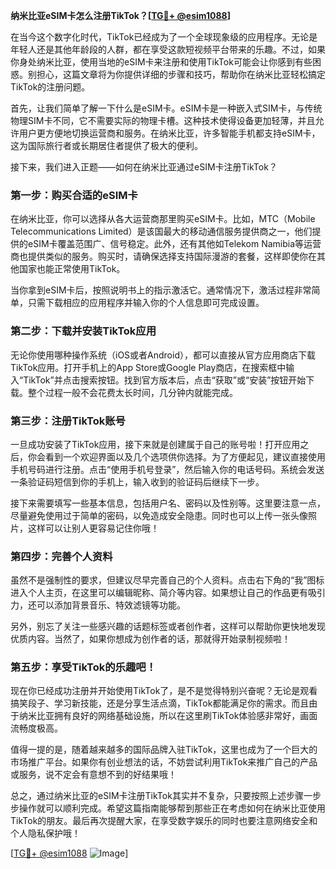 **纳米比亚eSIM卡怎么注册TikTok？[[TG💪+ @esim1088](https://t.me/s/esim1088)]**

在当今这个数字化时代，TikTok已经成为了一个全球现象级的应用程序。无论是年轻人还是其他年龄段的人群，都在享受这款短视频平台带来的乐趣。不过，如果你身处纳米比亚，使用当地的eSIM卡来注册和使用TikTok可能会让你感到有些困惑。别担心，这篇文章将为你提供详细的步骤和技巧，帮助你在纳米比亚轻松搞定TikTok的注册问题。

首先，让我们简单了解一下什么是eSIM卡。eSIM卡是一种嵌入式SIM卡，与传统物理SIM卡不同，它不需要实际的物理卡槽。这种技术使得设备更加轻薄，并且允许用户更方便地切换运营商和服务。在纳米比亚，许多智能手机都支持eSIM卡，这为国际旅行者或长期居住者提供了极大的便利。

接下来，我们进入正题——如何在纳米比亚通过eSIM卡注册TikTok？

### 第一步：购买合适的eSIM卡

在纳米比亚，你可以选择从各大运营商那里购买eSIM卡。比如，MTC（Mobile Telecommunications Limited）是该国最大的移动通信服务提供商之一，他们提供的eSIM卡覆盖范围广、信号稳定。此外，还有其他如Telekom Namibia等运营商也提供类似的服务。购买时，请确保选择支持国际漫游的套餐，这样即使你在其他国家也能正常使用TikTok。

当你拿到eSIM卡后，按照说明书上的指示激活它。通常情况下，激活过程非常简单，只需下载相应的应用程序并输入你的个人信息即可完成设置。

### 第二步：下载并安装TikTok应用

无论你使用哪种操作系统（iOS或者Android），都可以直接从官方应用商店下载TikTok应用。打开手机上的App Store或Google Play商店，在搜索框中输入“TikTok”并点击搜索按钮。找到官方版本后，点击“获取”或“安装”按钮开始下载。整个过程一般不会花费太长时间，几分钟内就能完成。

### 第三步：注册TikTok账号

一旦成功安装了TikTok应用，接下来就是创建属于自己的账号啦！打开应用之后，你会看到一个欢迎界面以及几个选项供你选择。为了方便起见，建议直接使用手机号码进行注册。点击“使用手机号登录”，然后输入你的电话号码。系统会发送一条验证码短信到你的手机上，输入收到的验证码后继续下一步。

接下来需要填写一些基本信息，包括用户名、密码以及性别等。这里要注意一点，尽量避免使用过于简单的密码，以免造成安全隐患。同时也可以上传一张头像照片，这样可以让别人更容易记住你哦！

### 第四步：完善个人资料

虽然不是强制性的要求，但建议尽早完善自己的个人资料。点击右下角的“我”图标进入个人主页，在这里可以编辑昵称、简介等内容。如果想让自己的作品更有吸引力，还可以添加背景音乐、特效滤镜等功能。

另外，别忘了关注一些感兴趣的话题标签或者创作者，这样可以帮助你更快地发现优质内容。当然了，如果你想成为创作者的话，那就得开始录制视频啦！

### 第五步：享受TikTok的乐趣吧！

现在你已经成功注册并开始使用TikTok了，是不是觉得特别兴奋呢？无论是观看搞笑段子、学习新技能，还是分享生活点滴，TikTok都能满足你的需求。而且由于纳米比亚拥有良好的网络基础设施，所以在这里刷TikTok体验感非常好，画面流畅度极高。

值得一提的是，随着越来越多的国际品牌入驻TikTok，这里也成为了一个巨大的市场推广平台。如果你有创业想法的话，不妨尝试利用TikTok来推广自己的产品或服务，说不定会有意想不到的好结果哦！

总之，通过纳米比亚的eSIM卡注册TikTok其实并不复杂，只要按照上述步骤一步步操作就可以顺利完成。希望这篇指南能够帮到那些正在考虑如何在纳米比亚使用TikTok的朋友。最后再次提醒大家，在享受数字娱乐的同时也要注意网络安全和个人隐私保护哦！

[[TG💪+ @esim1088](https://t.me/s/esim1088) ![Image](https://i.postimg.cc/4NQfJmqS/Snipaste-2025-05-13-00-14-12.png)]